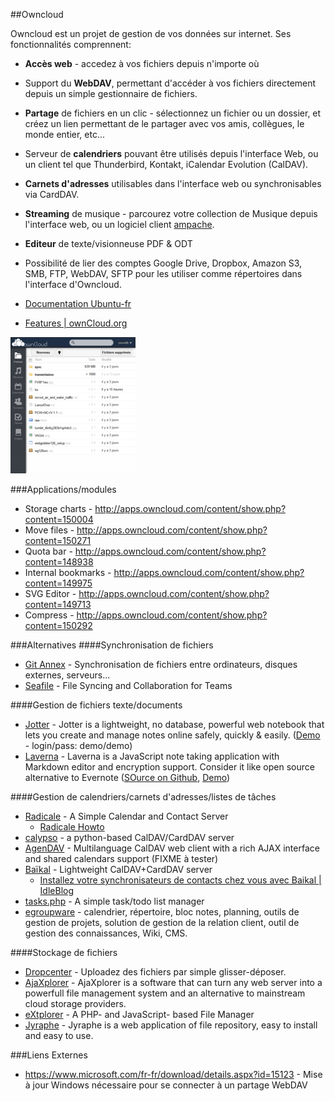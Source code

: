 ##Owncloud



Owncloud est un projet de gestion de vos données sur internet. Ses fonctionnalités comprennent:
  * **Accès web** - accedez à vos fichiers depuis n'importe où
  * [](../images/folder.png) Support du **WebDAV**, permettant d'accéder à vos fichiers directement depuis un simple gestionnaire de fichiers.
  * **Partage** de fichiers en un clic - sélectionnez un fichier ou un dossier, et créez un lien permettant de le partager avec vos amis, collègues, le monde entier, etc...
  * Serveur de **calendriers** pouvant être utilisés depuis l'interface Web, ou un client tel que Thunderbird, Kontakt, iCalendar Evolution (CalDAV).
  * **Carnets d'adresses** utilisables dans l'interface web ou synchronisables via CardDAV.
  * **Streaming** de musique - parcourez votre collection de Musique depuis l'interface web, ou un logiciel client [ampache](https://en.wikipedia.org/wiki/Ampache#Extensions_.2F_APIs).
  * **Editeur** de texte/visionneuse PDF & ODT
  * Possibilité de lier des comptes Google Drive, Dropbox, Amazon S3, SMB, FTP, WebDAV, SFTP pour les utiliser comme répertoires dans l'interface d'Owncloud.


  * [Documentation Ubuntu-fr](http://doc.ubuntu-fr.org/owncloud)
  * [Features | ownCloud.org](http://owncloud.org/features/)

[![](../images/thumbs/owncloud-mobile._thumb.png)](../images/owncloud-mobile.png)

###Applications/modules
  * Storage charts - http://apps.owncloud.com/content/show.php?content=150004
  * Move files - http://apps.owncloud.com/content/show.php?content=150271
  * Quota bar - http://apps.owncloud.com/content/show.php?content=148938
  * Internal bookmarks - http://apps.owncloud.com/content/show.php?content=149975
  * SVG Editor - http://apps.owncloud.com/content/show.php?content=149713
  * Compress - http://apps.owncloud.com/content/show.php?content=150292

###Alternatives
####Synchronisation de fichiers
  * [Git Annex](http://git-annex.branchable.com/assistant/quickstart/) - Synchronisation de fichiers entre ordinateurs, disques externes, serveurs...
  * [Seafile](http://seafile.com/en/home/) - File Syncing and Collaboration for Teams

####Gestion de fichiers texte/documents
  * [Jotter](https://github.com/yosko/jotter) - Jotter is a lightweight, no database, powerful web notebook that lets you create and manage notes online safely, quickly & easily. ([Demo](http://tools.yosko.net/demos/jotter/) - login/pass: demo/demo)
  * [Laverna](https://laverna.cc/) - Laverna is a JavaScript note taking application with Markdown editor and encryption support. Consider it like open source alternative to Evernote ([SOurce on Github](https://github.com/Laverna/laverna), [Demo](https://laverna.cc/index.html#notes))


####Gestion de calendriers/carnets d'adresses/listes de tâches
  * [Radicale](http://radicale.org/) - A Simple Calendar and Contact Server
    * [Radicale Howto](http://www.techrepublic.com/blog/opensource/create-an-easy-to-use-linux-calendar-sharing-server/2042)
  * [calypso](http://keithp.com/calypso/) - a python-based CalDAV/CardDAV server
  * [AgenDAV](http://agendav.org/) - Multilanguage CalDAV web client with a rich AJAX interface and shared calendars support (FIXME à tester)
  * [Baïkal](http://baikal.codr.fr/) - Lightweight CalDAV+CardDAV server
    * [Installez votre synchronisateurs de contacts chez vous avec Baikal | IdleBlog](http://blog.idleman.fr/?p=2337)
  * [tasks.php](https://github.com/RaymiiOrg/tasks.php) - A simple task/todo list manager
  * [egroupware](http://www.egroupware.org/) - calendrier, répertoire, bloc notes,  planning, outils de gestion de projets, solution de gestion de la relation client, outil de gestion des connaissances, Wiki, CMS.

####Stockage de fichiers
  * [Dropcenter](http://projet.idleman.fr/dropcenter/) - Uploadez des fichiers par simple glisser-déposer.
  * [AjaXplorer](http://ajaxplorer.info/) - AjaXplorer is a software that can turn any web server into a powerfull file management system and an alternative to mainstream cloud storage providers.
  * [eXtplorer](http://extplorer.sourceforge.net/) - A PHP- and JavaScript- based File Manager
  * [Jyraphe](http://home.gna.org/jyraphe/) - Jyraphe is a web application of file repository, easy to install and easy to use.






  
###Liens Externes
 * https://www.microsoft.com/fr-fr/download/details.aspx?id=15123 - Mise à jour Windows nécessaire pour se connecter à un partage WebDAV
